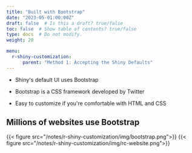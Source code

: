 ```yaml
---
title: "Built with Bootstrap"
date: "2023-05-01:00:00Z"
draft: false  # Is this a draft? true/false
toc: false  # Show table of contents? true/false
type: docs  # Do not modify.
weight: 20

menu:
  r-shiny-customization:
      parent: "Method 1: Accepting the Shiny Defaults"
---
```


- Shiny's default UI uses Bootstrap

- Bootstrap is a CSS framework developed by Twitter

- Easy to customize if you're comfortable with HTML and CSS

## Millions of websites use Bootstrap

{{< figure src="/notes/r-shiny-customization/img/bootstrap.png">}}
{{< figure src="/notes/r-shiny-customization/img/rc-website.png">}}